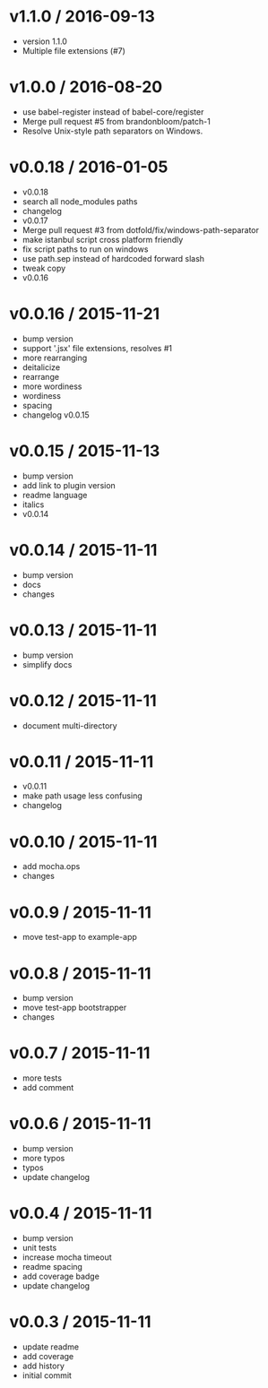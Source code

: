 
v1.1.0 / 2016-09-13
===================

  * version 1.1.0
  * Multiple file extensions (#7)

v1.0.0 / 2016-08-20
===================

  * use babel-register instead of babel-core/register
  * Merge pull request #5 from brandonbloom/patch-1
  * Resolve Unix-style path separators on Windows.

v0.0.18 / 2016-01-05
====================

  * v0.0.18
  * search all node_modules paths
  * changelog
  * v0.0.17
  * Merge pull request #3 from dotfold/fix/windows-path-separator
  * make istanbul script cross platform friendly
  * fix script paths to run on windows
  * use path.sep instead of hardcoded forward slash
  * tweak copy
  * v0.0.16

v0.0.16 / 2015-11-21
====================

  * bump version
  * support '.jsx' file extensions, resolves #1
  * more rearranging
  * deitalicize
  * rearrange
  * more wordiness
  * wordiness
  * spacing
  * changelog v0.0.15

v0.0.15 / 2015-11-13
====================

  * bump version
  * add link to plugin version
  * readme language
  * italics
  * v0.0.14

v0.0.14 / 2015-11-11
====================

  * bump version
  * docs
  * changes

v0.0.13 / 2015-11-11
====================

  * bump version
  * simplify docs

v0.0.12 / 2015-11-11
====================

  * document multi-directory

v0.0.11 / 2015-11-11
====================

  * v0.0.11
  * make path usage less confusing
  * changelog

v0.0.10 / 2015-11-11
====================

  * add mocha.ops
  * changes

v0.0.9 / 2015-11-11
===================

  * move test-app to example-app

v0.0.8 / 2015-11-11
===================

  * bump version
  * move test-app bootstrapper
  * changes

v0.0.7 / 2015-11-11
===================

  * more tests
  * add comment

v0.0.6 / 2015-11-11
===================

  * bump version
  * more typos
  * typos
  * update changelog

v0.0.4 / 2015-11-11
===================

  * bump version
  * unit tests
  * increase mocha timeout
  * readme spacing
  * add coverage badge
  * update changelog

v0.0.3 / 2015-11-11
===================

  * update readme
  * add coverage
  * add history
  * initial commit

